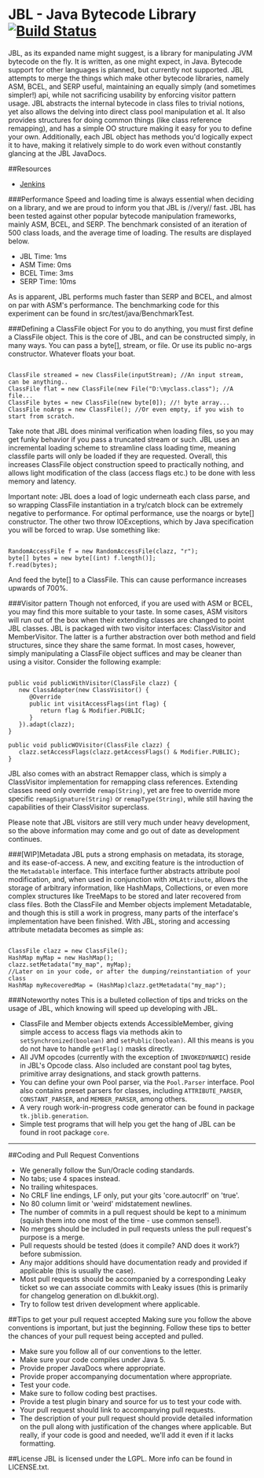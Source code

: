 JBL - Java Bytecode Library [![Build Status](http://jenkins-icyene.rhcloud.com/job/JBL/badge/icon)](http://jenkins-icyene.rhcloud.com/job/JBL/)
==========================
JBL, as its expanded name might suggest, is a library for manipulating JVM bytecode on the fly. It is written, as one might expect, in Java. Bytecode support for other languages is planned, but currently not supported. JBL attempts to merge the things which make other bytecode libraries, namely ASM, BCEL, and SERP useful, maintaining an equally simply (and sometimes simpler!) api, while not sacrificing usability by enforcing visitor pattern usage. JBL abstracts the internal bytecode in class files to trivial notions, yet also allows the delving into direct class pool manipulation et al. It also provides structures for doing common things (like class reference remapping), and has a simple OO structure making it easy for you to define your own. Additionally, each JBL object has methods you'd logically expect it to have, making it relatively simple to do work even without constantly glancing at the JBL JavaDocs.

##Resources
* [Jenkins](http://jenkins-icyene.rhcloud.com/job/JBL/)

###Performance
Speed and loading time is always essential when deciding on a library, and we are proud to inform you that JBL is //very// fast. JBL has been tested against other popular bytecode manipulation frameworks, mainly ASM, BCEL, and SERP. The benchmark consisted of an iteration of 500 class loads, and the average time of loading. The results are displayed below.

* JBL Time: 1ms
* ASM Time: 0ms
* BCEL Time: 3ms
* SERP Time: 10ms

As is apparent, JBL performs much faster than SERP and BCEL, and almost on par with ASM's performance. The benchmarking code for this experiment can be found in src/test/java/BenchmarkTest.

###Defining a ClassFile object
For you to do anything, you must first define a ClassFile object. This is the core of JBL, and can be constructed simply, in many ways. You can pass a byte[], stream, or file. Or use its public no-args constructor. Whatever floats your boat.

<pre lang="java"><code>
ClassFile streamed = new ClassFile(inputStream); //An input stream, can be anything..
ClassFile flat = new ClassFile(new File("D:\myclass.class"); //A file...
ClassFile bytes = new ClassFile(new byte[0]); //! byte array...
ClassFile noArgs = new ClassFile(); //Or even empty, if you wish to start from scratch.
</code></pre>

Take note that JBL does minimal verification when loading files, so you may get funky behavior if you pass a truncated stream or such. JBL uses an incremental loading scheme to streamline class loading time, meaning classfile parts will only be loaded if they are requested. Overall, this increases ClassFile object construction speed to practically nothing, and allows light modification of the class (access flags etc.) to be done with less memory and latency.

Important note: JBL does a load of logic underneath each class parse, and so wrapping ClassFile instantiation in a try/catch block can be extremely negative to performance. For optimal performance, use the noargs or byte[] constructor. The other two throw IOExceptions, which by Java specification you will be forced to wrap. Use something like:

<pre lang="java"><code>
RandomAccessFile f = new RandomAccessFile(clazz, "r");
byte[] bytes = new byte[(int) f.length()];
f.read(bytes);
</code></pre>

And feed the byte[] to a ClassFile. This can cause performance increases upwards of 700%.

###Visitor pattern
Though not enforced, if you are used with ASM or BCEL, you may find this more suitable to your taste. In some cases, ASM visitors will run out of the box when their extending classes are changed to point JBL classes. JBL is packaged with two visitor interfaces: ClassVisitor and MemberVisitor. The latter is a further abstraction over both method and field structures, since they share the same format. In most cases, however, simply manipulating a ClassFile object suffices and may be cleaner than using a visitor. Consider the following example:

<pre lang="java"><code>
public void publicWithVisitor(ClassFile clazz) {
   new ClassAdapter(new ClassVisitor() {
      @Override
	  public int visitAccessFlags(int flag) {
	     return flag & Modifier.PUBLIC;
	  }
   }).adapt(clazz);
}

public void publicWOVisitor(ClassFile clazz) {
   clazz.setAccessFlags(clazz.getAccessFlags() & Modifier.PUBLIC);
}
</code></pre>

JBL also comes with an abstract Remapper class, which is simply a ClassVisitor implementation for remapping class references. Extending classes need only override `remap(String)`, yet are free to override more specific `remapSignature(String)` or `remapType(String)`, while still having the capabilities of their ClassVisitor superclass.

Please note that JBL visitors are still very much under heavy development, so the above information may come and go out of date as development continues.

###[WIP]Metadata
JBL puts a strong emphasis on metadata, its storage, and its ease-of-access. A new, and exciting feature is the introduction of the `Metadatable` interface. This interface further abstracts attribute pool modification, and, when used in conjunction with `XMLAttribute`, allows the storage of arbitrary information, like HashMaps, Collections, or even more complex structures like TreeMaps to be stored and later recovered from class files. Both the ClassFile and Member objects implement Metadatable, and though this is still a work in progress, many parts of the interface's implementation have been finished. With JBL, storing and accessing attribute metadata becomes as simple as:

<pre lang="java"><code>
ClassFile clazz = new ClassFile();
HashMap myMap = new HashMap();
clazz.setMetadata("my_map", myMap);
//Later on in your code, or after the dumping/reinstantiation of your class
HashMap myRecoveredMap = (HashMap)clazz.getMetadata("my_map");
</code></pre>

###Noteworthy notes
This is a bulleted collection of tips and tricks on the usage of JBL, which knowing will speed up developing with JBL.

* ClassFile and Member objects extends AccessibleMember, giving simple access to access flags via methods akin to `setSynchronized(boolean)` and `setPublic(boolean)`. All this means is you do not have to handle `getFlag()` masks directly.
* All JVM opcodes (currently with the exception of `INVOKEDYNAMIC`) reside in JBL's Opcode class. Also included are constant pool tag bytes, primitive array designations, and stack growth patterns.
* You can define your own Pool parser, via the `Pool.Parser` interface. Pool also contains preset parsers for classes, including `ATTRIBUTE_PARSER`, `CONSTANT_PARSER`, and `MEMBER_PARSER`, among others.
* A very rough work-in-progress code generator can be found in package `tk.jblib.generation`.
* Simple test programs that will help you get the hang of JBL can be found in root package `core`.

---

##Coding and Pull Request Conventions
* We generally follow the Sun/Oracle coding standards.
* No tabs; use 4 spaces instead.
* No trailing whitespaces.
* No CRLF line endings, LF only, put your gits 'core.autocrlf' on 'true'.
* No 80 column limit or 'weird' midstatement newlines.
* The number of commits in a pull request should be kept to a minimum (squish them into one most of the time - use common sense!).
* No merges should be included in pull requests unless the pull request's purpose is a merge.
* Pull requests should be tested (does it compile? AND does it work?) before submission.
* Any major additions should have documentation ready and provided if applicable (this is usually the case).
* Most pull requests should be accompanied by a corresponding Leaky ticket so we can associate commits with Leaky issues (this is primarily for changelog generation on dl.bukkit.org).
* Try to follow test driven development where applicable.

##Tips to get your pull request accepted
Making sure you follow the above conventions is important, but just the beginning. Follow these tips to better the chances of your pull request being accepted and pulled.

* Make sure you follow all of our conventions to the letter.
* Make sure your code compiles under Java 5.
* Provide proper JavaDocs where appropriate.
* Provide proper accompanying documentation where appropriate.
* Test your code.
* Make sure to follow coding best practises.
* Provide a test plugin binary and source for us to test your code with.
* Your pull request should link to accompanying pull requests.
* The description of your pull request should provide detailed information on the pull along with justification of the changes where applicable.
But really, if your code is good and needed, we'll add it even if it lacks formatting.

##License 
JBL is licensed under the LGPL. More info can be found in LICENSE.txt.
